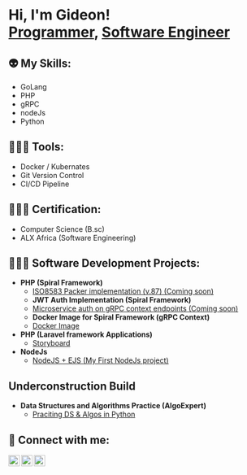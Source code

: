 <h1>Hi, I'm Gideon! <br/><a href="https://github.com/joshmadakor1">Programmer</a>, <a href="https://www.linkedin.com/in/chinazangideon/"> Software Engineer</a></h1>


<h2>👽 My Skills:</h2>

  - GoLang 
  - PHP
  - gRPC
  - nodeJs
  - Python


<h2>👷🏾‍♂️ Tools:</h2>

  - Docker / Kubernates
  - Git Version Control
  - CI/CD Pipeline
    
<h2>👨🏽‍🎓 Certification:</h2>  

  - Computer Science (B.sc)
  - ALX Africa (Software Engineering)

<h2>👨🏽‍💻 Software Development Projects:</h2>

- <b>PHP (Spiral Framework)</b>
  - [ISO8583 Packer implementation (v.87) (Coming soon)](https://github.com/chinazagideon/iso-packer-87)
  - <b>JWT Auth Implementation (Spiral Framework)</b>
  - [Microservice auth on gRPC context endpoints (Coming soon)](https://github.com/chinazagideon/grpc-jwt)
  - <b>Docker Image for Spiral Framework (gRPC Context)</b>
  - [Docker Image](https://hub.docker.com/repository/docker/bill25concept/spiral-grpc-image-php)
- <b>PHP (Laravel framework Applications)</b>
  - [Storyboard ](https://github.com/chinazagideon/storyboard/)
- <b>NodeJs</b>
  - [NodeJS + EJS (My First NodeJs project)](https://github.com/chinazagideon/My-First-Node-App/)

<h2> Underconstruction Build </h2>

- <b>Data Structures and Algorithms Practice (AlgoExpert)</b>
  - [Praciting DS & Algos in Python](https://github.com/chinazagideon/Algorithms-Practice)
  
<h2> 🤳 Connect with me:</h2>

[<img align="left" alt="NgwuG | Twitter" width="22px" src="https://cdn.jsdelivr.net/npm/simple-icons@v3/icons/twitter.svg" />][twitter]
[<img align="left" alt="Chinaza Gideon | LinkedIn" width="22px" src="https://cdn.jsdelivr.net/npm/simple-icons@v3/icons/linkedin.svg" />][linkedin]
[<img align="left" alt="Chinaza_Gideon | Instagram" width="22px" src="https://cdn.jsdelivr.net/npm/simple-icons@v3/icons/instagram.svg" />][instagram]

[twitter]: https://x.com/ngwug
[instagram]: https://www.instagram.com/chinaza_gideon/
[linkedin]: https://linkedin.com/in/chinazangideon

<!--
**joshmadakor1/joshmadakor1** is a ✨ _special_ ✨ repository because its `README.md` (this file) appears on your GitHub profile.

Here are some ideas to get you started:

- 🔭 I’m currently working on ...
- 🌱 I’m currently learning ...
- 👯 I’m looking to collaborate on ...
- 🤔 I’m looking for help with ...
- 💬 Ask me about ...
- 📫 How to reach me: ...
- 😄 Pronouns: ...
- ⚡ Fun fact: ...
-->
